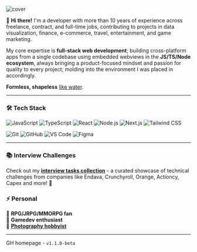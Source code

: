 ![cover](https://github.com/reanimatedmanx/reanimatedmanx/assets/32410574/084a18b8-4a47-4492-b1df-5c9739cb3803)

<!-- Our name is `⨉`, `Alex`, `Alexei`, `Alexander` and other `?` number of identities dear to my heart. I refer to myself as us, but you shouldn't be bothered with any of my brain's shenanigans; the usage of he/him which is closer to my appearance is **absolutely appropriate**.
-->

👋 **Hi there!** I'm a developer with more than 10 years of experience across freelance, contract, and full-time jobs, contributing to projects in data visualization, finance, e-commerce, travel, entertainment, and game marketing. 

My core expertise is **full-stack web development**; building cross-platform apps from a single codebase using embedded webviews in the **JS/TS/Node ecosystem**, always bringing a product-focused mindset and passion for quality to every project; molding into the environment I was placed in accordingly.  
  
**Formless, shapeless** [like water](https://www.youtube.com/watch?v=cJMwBwFj5nQ).

---

### 🛠️ Tech Stack

![JavaScript](https://img.shields.io/badge/-JavaScript-F7DF1E?style=for-the-badge&logo=javascript&logoColor=black)
![TypeScript](https://img.shields.io/badge/-TypeScript-3178C6?style=for-the-badge&logo=typescript&logoColor=white)
![React](https://img.shields.io/badge/-React-61DAFB?style=for-the-badge&logo=react&logoColor=black)
![Node.js](https://img.shields.io/badge/-Node.js-339933?style=for-the-badge&logo=nodedotjs&logoColor=white)
![Next.js](https://img.shields.io/badge/-Next.js-000000?style=for-the-badge&logo=nextdotjs&logoColor=white)
![Tailwind CSS](https://img.shields.io/badge/-Tailwind_CSS-38B2AC?style=for-the-badge&logo=tailwind-css&logoColor=white)

![Git](https://img.shields.io/badge/-Git-F05032?style=for-the-badge&logo=git&logoColor=white)
![GitHub](https://img.shields.io/badge/-GitHub-181717?style=for-the-badge&logo=github&logoColor=white)
![VS Code](https://img.shields.io/badge/-VS_Code-007ACC?style=for-the-badge&logo=visualstudiocode&logoColor=white)
![Figma](https://img.shields.io/badge/-Figma-F24E1E?style=for-the-badge&logo=figma&logoColor=white)


---


### 📚 Interview Challenges

Check out my **[interview tasks collection](https://github.com/reanimatedmanx/interviews)** - a curated showcase of technical challenges from companies like Endava, Crunchyroll, Orange, Actioncy, Capex and more! 🎯

<!--
## 👋 About

A few key points about my experience & passion.

### Professional

📑 [Companies](/professional/common/companies/README.md)  
👓 [Stack](/professional/common/stack/README.md)
💯 I recently re-discovered my love towards **open source** 💖 and my own personal projects and made a commitment to devote the free time of my life to it for the rest of what is left for me.
### 📊 Stats

![GitHub Stats](https://github-readme-stats.vercel.app/api?username=reanimatedmanx&show_icons=true&theme=radical&hide_border=true)
![Top Languages](https://github-readme-stats.vercel.app/api/top-langs/?username=reanimatedmanx&layout=compact&theme=radical&hide_border=true)

-->

### ⚡ Personal

🧌 **RPG/JRPG/MMORPG fan**  
👾 **Gamedev enthusiast**  
📸 **[Photography hobbyist](https://www.pexels.com/@reanimatedmanx/)**

---

GH homepage - `v1.1.0-beta`
